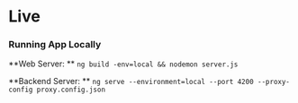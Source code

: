 # Live


### Running App Locally

**Web Server: ** `ng build -env=local && nodemon server.js`

**Backend Server: ** `ng serve --environment=local --port 4200 --proxy-config proxy.config.json`
